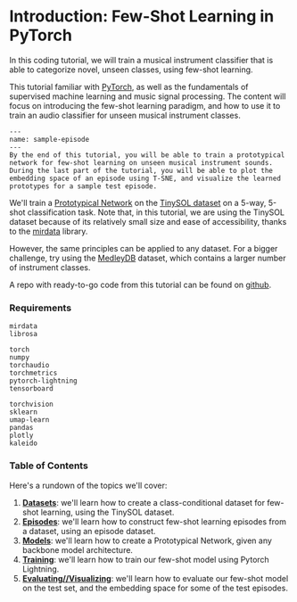 # Introduction: Few-Shot Learning in PyTorch

In this coding tutorial, we will train a musical instrument classifier that is able to categorize novel, unseen classes, using few-shot learning. 

This tutorial  familiar with [PyTorch](https://pytorch.org/), as well as the fundamentals of supervised machine learning and music signal processing. 
The content will focus on introducing the few-shot learning paradigm, and how to use it to train an audio classifier for unseen musical instrument classes. 

```{figure} ../assets/sample-episode.png
---
name: sample-episode
---
By the end of this tutorial, you will be able to train a prototypical network for few-shot learning on unseen musical instrument sounds. During the last part of the tutorial, you will be able to plot the embedding space of an episode using T-SNE, and visualize the learned prototypes for a sample test episode.
```

We'll train a [Prototypical Network](/foundations-fsl/metric-based-fsl/) on the [TinySOL dataset](https://zenodo.org/record/3685367) on a 5-way, 5-shot classification task. 
Note that, in this tutorial, we are using the TinySOL dataset because of its relatively small size and ease of accessibility, thanks to the [mirdata](https://github.com/mir-dataset-loaders/mirdata/) library. 

However, the same principles can be applied to any dataset. For a bigger challenge, try using the [MedleyDB](https://medleydb.weebly.com/) dataset, which contains a larger number of instrument classes. 

A repo with ready-to-go code from this tutorial can be found on [github](https://github.com/music-fsl-zsl/music_fsl).

### Requirements

```
mirdata
librosa

torch
numpy
torchaudio
torchmetrics
pytorch-lightning
tensorboard

torchvision
sklearn
umap-learn
pandas
plotly
kaleido
```

### Table of Contents

Here's a rundown of the topics we'll cover:

1. [**Datasets**](/fsl-example/datasets): we'll learn how to create a class-conditional dataset for few-shot learning, using the TinySOL dataset.
2. [**Episodes**](/fsl-example/episodes): we'll learn how to construct few-shot learning episodes from a dataset, using an episode dataset.  
3. [**Models**](/fsl-example/models): we'll learn how to create a Prototypical Network, given any backbone model architecture.
4. [**Training**](/fsl-example/training): we'll learn how to train our few-shot model using Pytorch Lightning.
5. [**Evaluating//Visualizing**](/fsl-example/evaluating): we'll learn how to evaluate our few-shot model on the test set, and the embedding space for some of the test episodes.
[]()

